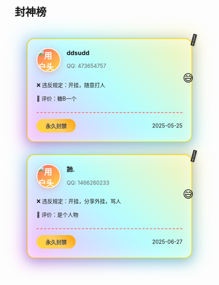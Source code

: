 # 封神榜

<style>
.fengshen-container {
  display: grid;
  grid-template-columns: repeat(auto-fill, minmax(300px, 1fr));
  gap: 2rem;
  padding: 2rem;
  min-height: auto;
}

.ban-card {
  background: rgba(255, 255, 255, 0.95);
  border-radius: 20px;
  padding: 1.5rem;
  box-shadow: 0 8px 32px rgba(31, 38, 135, 0.37);
  transition: all 0.3s cubic-bezier(0.25, 0.8, 0.25, 1);
  position: relative;
  overflow: visible;
  border: 2px solid #ffd700;
  transform-style: preserve-3d;
}

.ban-card::before {
  content: '';
  position: absolute;
  top: -10px;
  left: -10px;
  right: -10px;
  bottom: -10px;
  background: linear-gradient(45deg, #ff00ff, #00ffff, #ffd700);
  z-index: -1;
  filter: blur(25px);
  opacity: 0.3;
  transition: opacity 0.3s;
}

.ban-card:hover {
  transform: translateY(-10px) rotateX(5deg) rotateY(5deg) scale(1.05);
  box-shadow: 0 15px 45px rgba(255, 215, 0, 0.4);
}

.ban-card:hover::before {
  opacity: 0.6;
}

.ban-header {
  display: flex;
  align-items: center;
  gap: 1rem;
  margin-bottom: 1rem;
  position: relative;
}

.avatar {
  width: 60px;
  height: 60px;
  border-radius: 50%;
  background: linear-gradient(145deg, #ff6b6b, #ffd93d);
  display: flex;
  align-items: center;
  justify-content: center;
  font-size: 1.5em;
  font-weight: bold;
  color: white;
  box-shadow: 0 4px 15px rgba(255, 107, 107, 0.4);
  border: 2px solid white;
}

@keyframes float {
  0% { transform: translateY(0px); }
  50% { transform: translateY(-10px); }
  100% { transform: translateY(0px); }
}

.ban-content {
  margin: 1.5rem 0;
  line-height: 1.6;
  position: relative;
}

.ban-content::after {
  content: "😅";
  position: absolute;
  right: -30px;
  top: -30px;
  font-size: 2em;
  animation: float 2s ease-in-out infinite;
}

.ban-footer {
  display: flex;
  justify-content: space-between;
  align-items: center;
  margin-top: 1.5rem;
  padding-top: 1rem;
  border-top: 2px dashed #ff6b6b;
}

.penalty-indicator {
  display: inline-block;
  padding: 0.5rem 1.5rem;
  border-radius: 30px;
  font-size: 1em;
  font-weight: 700;
  text-shadow: 1px 1px 2px rgba(0,0,0,0.1);
  position: relative;
  overflow: hidden;
}

.penalty-indicator::after {
  content: "";
  position: absolute;
  top: -50%;
  left: -50%;
  right: -50%;
  bottom: -50%;
  background: linear-gradient(45deg, transparent 25%, rgba(255,255,255,0.3) 50%, transparent 75%);
  animation: shine 3s infinite;
}

@keyframes shine {
  100% {
    transform: translateX(200%);
  }
}

.penalty-1 { background: linear-gradient(45deg, #ffd93d, #ff9d00); }
.penalty-2 { background: linear-gradient(45deg, #ff6b6b, #ff0080); }
.penalty-3 { background: linear-gradient(45deg, #6c5ce7, #00ff87); }
.penalty-4 { 
  background: linear-gradient(45deg,rgb(150, 165, 169), #d63031);
  animation: rainbow 2s infinite;
}

@keyframes rainbow {
  0% { filter: hue-rotate(0deg); }
  100% { filter: hue-rotate(360deg); }
}

/* 添加表情包装饰 */
.ban-card::after {
  content: "🤡";
  position: absolute;
  font-size: 2em;
  right: -15px;
  top: -15px;
  transform: rotate(15deg);
  text-shadow: 2px 2px 4px rgba(0,0,0,0.2);
}

/* 悬停时的小动画 */
.ban-card:hover .avatar {
  transform: rotate(360deg);
  transition: transform 0.8s ease;
}

.ban-info {
  margin-top: -1.7rem;
}
</style>


<div class="fengshen-container">
  <div class="ban-card warning">
    <div class="ban-header">
      <img src="https://q1.qlogo.cn/g?b=qq&nk=473654757&s=100" alt="用户头像" class="avatar"></img>
      <div class="ban-info">
        <h3>ddsudd</h3>
        <span style="color: #666; text-decoration: none;">QQ: 473654757</span>
      </div>
    </div>
    <div class="ban-content">
      <p>❌ 违反规定：开挂，随意打人</p>
      <p>📝 评价：糖B一个</p>
    </div>
    <div class="ban-footer">
      <span class="penalty-indicator penalty-1">永久封禁</span>
      <time>2025-05-25</time>
    </div>
  </div>

  <div class="ban-card warning">
    <div class="ban-header">
      <img src="https://q1.qlogo.cn/g?b=qq&nk=1466260233&s=100" alt="用户头像" class="avatar"></img>
      <div class="ban-info">
        <h3>訑.</h3>
        <span style="color: #666; text-decoration: none;">QQ: 1466260233</span>
      </div>
    </div>
    <div class="ban-content">
      <p>❌ 违反规定：开挂，分享外挂，骂人</p>
      <p>📝 评价：是个人物</p>
    </div>
    <div class="ban-footer">
      <span class="penalty-indicator penalty-1">永久封禁</span>
      <time>2025-06-27</time>
    </div>
  </div>
</div>